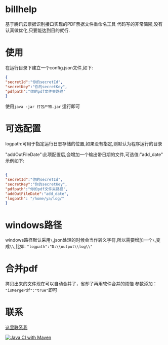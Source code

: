 # billhelp
基于腾讯云票据识别接口实现的PDF票据文件重命名工具
代码写的非常简陋,没有认真做优化,只要能达到目的就行.

# 使用
在运行目录下建立一个config.json文件,如下:
```json
{
"secretId":"你的secretId",
"secretKey":"你的secretKey",
"pdfpath":"你的pdf文件夹路径"
} 

```


使用`java -jar 打包产物.jar` 运行即可

# 可选配置
logpath:可用于指定运行日志存储的位置,如果没有指定,则默认为程序运行的目录

"addOutFileDate":此项配置后,会增加一个输出带日期的文件,可选值:"add_date"
示例如下:

```json

{
"secretId":"你的secretId",
"secretKey":"你的secretKey",
"pdfpath":"你的pdf文件夹路径",
"addOutFileDate":"add_date",
"logpath": "/home/ya/log/"
} 

```

# windows路径
windows路径默认采用` \ `,json处理的时候会当作转义字符,所以需要增加一个` \ `,变成`\\`,比如:
`"logpath":"D:\\output\\log\\"`

# 合并pdf
拷贝出来的文件现在可以自动合并了，省却了再用软件合并的烦恼
参数添加：
`"isMergePdf":"true"`即可

# 联系
[这里联系我](https://djc8.cn/archives/pdf-use-tencent-cloud-bill-recognition-interface-to-automatically-modify-the-pdf-file-name.html)



[![Java CI with Maven](https://github.com/chengs2035/billhelp/actions/workflows/maven.yml/badge.svg?branch=master)](https://github.com/chengs2035/billhelp/actions/workflows/maven.yml)

